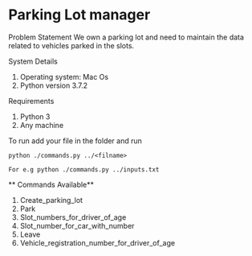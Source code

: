 # Parking Lot manager

Problem Statement
We own a parking lot and need to maintain the data related to vehicles parked in the slots.

System Details

1. Operating system: Mac Os
2. Python version 3.7.2

Requirements

1. Python 3
2. Any machine 

To run add your file in the folder and run 
```
python ./commands.py ../<filname>

For e.g python ./commands.py ../inputs.txt
```

** Commands Available**

1. Create_parking_lot
2. Park
3. Slot_numbers_for_driver_of_age
4. Slot_number_for_car_with_number
5. Leave
6. Vehicle_registration_number_for_driver_of_age

